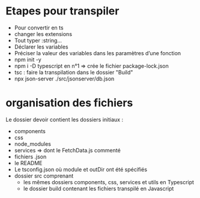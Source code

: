 # Etapes pour transpiler

- Pour convertir en ts 
- changer les extensions 
- Tout typer :string…
- Déclarer les variables
- Préciser la valeur des variables dans les paramètres d’une fonction
- npm init -y
- npm i -D typescript en n°1 => crée le fichier package-lock.json
- tsc : faire la transpilation dans le dossier "Build"
- npx json-server ./src/jsonserver/db.json 

# organisation des fichiers 

Le dossier devoir contient les dossiers initiaux :
- components 
- css
- node_modules
- services => dont le FetchData.js commenté
- fichiers .json
- le README
- Le tsconfig.json où module et outDir ont été spécifiés
- dossier src comprenant 
  - les mêmes dossiers components, css, services et utils en Typescript
  - le dossier build contenant les fichiers transpilé en Javascript
